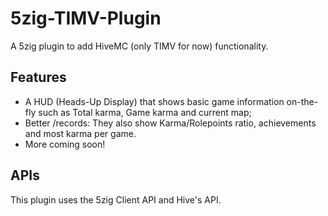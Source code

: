 # 5zig-TIMV-Plugin
A 5zig plugin to add HiveMC (only TIMV for now) functionality.

## Features
* A HUD (Heads-Up Display) that shows basic game information on-the-fly such as Total karma, Game karma and current map;
* Better /records: They also show Karma/Rolepoints ratio, achievements and most karma per game.
* More coming soon!

## APIs
This plugin uses the 5zig Client API and Hive's API.
